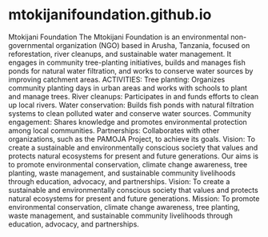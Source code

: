 # mtokijanifoundation.github.io
Mtokijani Foundation 
The Mtokijani Foundation is an environmental non-governmental organization (NGO) based in Arusha, Tanzania, focused on reforestation, river cleanups, and sustainable water management. It engages in community tree-planting initiatives, builds and manages fish ponds for natural water filtration, and works to conserve water sources by improving catchment areas. ACTIVITIES: Tree planting: Organizes community planting days in urban areas and works with schools to plant and manage trees. River cleanups: Participates in and funds efforts to clean up local rivers. Water conservation: Builds fish ponds with natural filtration systems to clean polluted water and conserve water sources. Community engagement: Shares knowledge and promotes environmental protection among local communities. Partnerships: Collaborates with other organizations, such as the PAMOJA Project, to achieve its goals. Vision: To create a sustainable and environmentally conscious society that values and protects natural ecosystems for present and future generations. Our aims is to promote environmental conservation, climate change awareness, tree planting, waste management, and sustainable community livelihoods through education, advocacy, and partnerships.
Vision: To create a sustainable and environmentally conscious society that values and protects natural ecosystems for present and future generations. 
Mission: To promote environmental conservation, climate change awareness, tree planting, waste management, and sustainable community livelihoods through education, advocacy, and partnerships.
